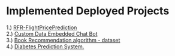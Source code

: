 # Implemented Deployed Projects

1.) [RFR-FlightPricePrediction](https://github.com/shubhexists/MindWave/tree/main/Deployed%20Projects/RFR_FlightPricePrediction) <br>
2.) [Custom Data Embedded Chat Bot](https://github.com/shubhexists/MindWave/tree/main/Deployed%20Projects/CustomDataEmbeddedChatBot) <br>
3.) [Book Recommendation algorithm - dataset](https://github.com/shruti-2412/MindWave/tree/main/Deployed%20Projects/Book-Recommendation-Model/Book-Recommendation-System) <br>
4.) [Diabetes Prediction System.](https://github.com/dishamodi0910/MindWave/tree/DeployNewProject/Deployed%20Projects/Diabetes_Detection) <br>
